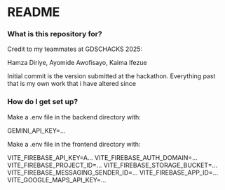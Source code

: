 # README #

### What is this repository for? ###

Credit to my teammates at GDSCHACKS 2025:

Hamza Diriye,
Ayomide Awofisayo,
Kaima Ifezue

Initial commit is the version submitted at the hackathon. Everything past that is my own work that i have altered since

### How do I get set up? ###

Make a .env file in the backend directory with:

GEMINI_API_KEY=...

Make a .env file in the frontend directory with:

VITE_FIREBASE_API_KEY=A...
VITE_FIREBASE_AUTH_DOMAIN=...
VITE_FIREBASE_PROJECT_ID=...
VITE_FIREBASE_STORAGE_BUCKET=...
VITE_FIREBASE_MESSAGING_SENDER_ID=...
VITE_FIREBASE_APP_ID=...
VITE_GOOGLE_MAPS_API_KEY=...